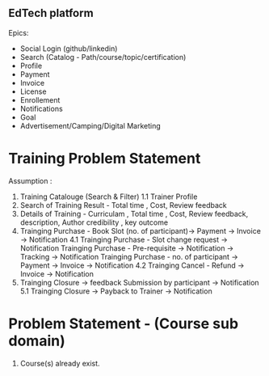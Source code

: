 ## EdTech platform 

Epics:
 - Social Login (github/linkedin)
 - Search (Catalog - Path/course/topic/certification)
 - Profile
 - Payment
 - Invoice
 - License
 - Enrollement 
 - Notifications
 - Goal
 - Advertisement/Camping/Digital Marketing
 
 
 # Training Problem Statement 
 Assumption :
 
 1. Training Catalouge (Search & Filter)
	1.1 Trainer Profile
 2.  Search of Training Result - Total time , Cost, Review feedback
 3.  Details of Training - Curriculam , Total time , Cost, Review feedback, description, Author credibility , key outcome
 4.  Trainging Purchase - Book Slot (no. of participant)-> Payment -> Invoice -> Notification
	4.1 Trainging Purchase - Slot change request -> Notification
		Trainging Purchase - Pre-requisite -> Notification -> Tracking -> Notification
		Trainging Purchase - no. of participant -> Payment -> Invoice -> Notification
		4.2 Trainging Cancel - Refund -> Invoice -> Notification
 5. Trainging Closure -> feedback Submission by participant -> Notification
	5.1 Trainging Closure -> Payback to Trainer -> Notification
 
 
 # Problem Statement - (Course sub domain)
 1. Course(s) already exist.
  


